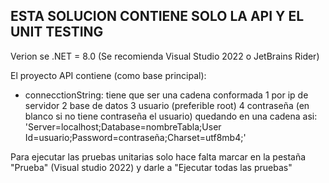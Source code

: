 ## ESTA SOLUCION CONTIENE SOLO LA API Y EL UNIT TESTING ##
Verion se .NET = 8.0 (Se recomienda Visual Studio 2022 o JetBrains Rider)

El proyecto API contiene (como base principal):
  * connecctionString: tiene que ser una cadena conformada 1 por ip de servidor 2 base de datos 3 usuario (preferible root) 4 contraseña (en blanco si no tiene contraseña el usuario) 
  quedando en una cadena asi: 'Server=localhost;Database=nombreTabla;User Id=usuario;Password=contraseña;Charset=utf8mb4;'

Para ejecutar las pruebas unitarias solo hace falta marcar en la pestaña "Prueba" (Visual studio 2022) y darle a "Ejecutar todas las pruebas"
